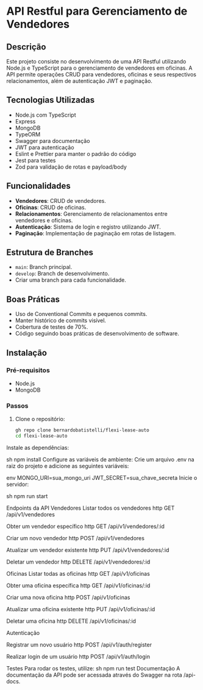 # API Restful para Gerenciamento de Vendedores

## Descrição
Este projeto consiste no desenvolvimento de uma API Restful utilizando Node.js e TypeScript para o gerenciamento de vendedores em oficinas. A API permite operações CRUD para vendedores, oficinas e seus respectivos relacionamentos, além de autenticação JWT e paginação.

## Tecnologias Utilizadas
- Node.js com TypeScript
- Express
- MongoDB
- TypeORM
- Swagger para documentação
- JWT para autenticação
- Eslint e Prettier para manter o padrão do código
- Jest para testes
- Zod para validação de rotas e payload/body

## Funcionalidades
- **Vendedores**: CRUD de vendedores.
- **Oficinas**: CRUD de oficinas.
- **Relacionamentos**: Gerenciamento de relacionamentos entre vendedores e oficinas.
- **Autenticação**: Sistema de login e registro utilizando JWT.
- **Paginação**: Implementação de paginação em rotas de listagem.

## Estrutura de Branches
- `main`: Branch principal.
- `develop`: Branch de desenvolvimento.
- Criar uma branch para cada funcionalidade.

## Boas Práticas
- Uso de Conventional Commits e pequenos commits.
- Manter histórico de commits visível.
- Cobertura de testes de 70%.
- Código seguindo boas práticas de desenvolvimento de software.

## Instalação

### Pré-requisitos
- Node.js
- MongoDB

### Passos
1. Clone o repositório:
   ```sh
   gh repo clone bernardobatistelli/flexi-lease-auto
   cd flexi-lease-auto
Instale as dependências:

sh
npm install
Configure as variáveis de ambiente:
Crie um arquivo .env na raiz do projeto e adicione as seguintes variáveis:

env
MONGO_URI=sua_mongo_uri
JWT_SECRET=sua_chave_secreta
Inicie o servidor:

sh
npm run start

Endpoints da API
Vendedores
Listar todos os vendedores
http
GET /api/v1/vendedores

Obter um vendedor específico
http
GET /api/v1/vendedores/:id

Criar um novo vendedor
http
POST /api/v1/vendedores

Atualizar um vendedor existente
http
PUT /api/v1/vendedores/:id

Deletar um vendedor
http
DELETE /api/v1/vendedores/:id

Oficinas
Listar todas as oficinas
http
GET /api/v1/oficinas

Obter uma oficina específica
http
GET /api/v1/oficinas/:id

Criar uma nova oficina
http
POST /api/v1/oficinas

Atualizar uma oficina existente
http
PUT /api/v1/oficinas/:id

Deletar uma oficina
http
DELETE /api/v1/oficinas/:id

Autenticação

Registrar um novo usuário
http
POST /api/v1/auth/register

Realizar login de um usuário
http
POST /api/v1/auth/login

Testes
Para rodar os testes, utilize:
sh
npm run test
Documentação
A documentação da API pode ser acessada através do Swagger na rota /api-docs.
